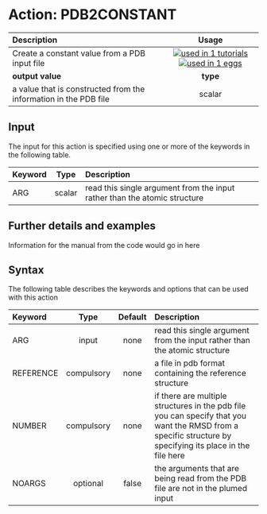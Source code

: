 # Action: PDB2CONSTANT

| Description    | Usage |
|:--------|:--------:|
| Create a constant value from a PDB input file | [![used in 1 tutorials](https://img.shields.io/badge/tutorials-1-green.svg)](https://www.plumed-tutorials.org/browse.html?search=PDB2CONSTANT)[![used in 1 eggs](https://img.shields.io/badge/nest-1-green.svg)](https://www.plumed-nest.org/browse.html?search=PDB2CONSTANT)|
 | **output value** | **type** |
| a value that is constructed from the information in the PDB file | scalar |

## Input

The input for this action is specified using one or more of the keywords in the following table.

| Keyword |  Type | Description |
|:--------|:------:|:-----------|
| ARG | scalar | read this single argument from the input rather than the atomic structure |


## Further details and examples 
Information for the manual from the code would go in here 
## Syntax 
The following table describes the keywords and options that can be used with this action 

| Keyword | Type | Default | Description |
|:-------|:----:|:-------:|:-----------|
| ARG | input | none | read this single argument from the input rather than the atomic structure |
| REFERENCE | compulsory | none | a file in pdb format containing the reference structure |
| NUMBER | compulsory | none |  if there are multiple structures in the pdb file you can specify that you want the RMSD from a specific structure by specifying its place in the file here |
| NOARGS | optional | false |  the arguments that are being read from the PDB file are not in the plumed input |
